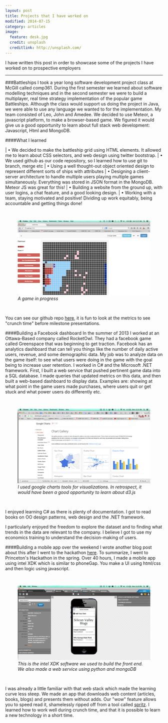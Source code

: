```yaml
---
layout: post
title: Projects that I have worked on
modified: 2014-07-15
category: articles
image:
  feature: desk.jpg
  credit: unsplash
  creditlink: http://unsplash.com/
---
```


I have written this post in order to showcase some of the projects I have worked on to prospective employers

****

###Battleships
I took a year long software development project class at McGill called comp361. During the first semester we learned about software modelling techniques and in the second semester we were to build a multiplayer, real time strategy implementation of the popular game Battleships. Although the class would support us doing the project in Java, we were able to use any language we wanted to for the implementation. My team consisted of Leo, John and Amedee. We decided to use Meteor, a javascript platform, to make a browser-based game. We figured it would give us a good opportunity to learn about full stack web development: Javascript, Html and MongoDB.

####What I learned

| • We decided to make the battleship grid using HTML elements. It allowed me to learn about CSS selectors, and web design using twitter bootstrap. 
| • We used github as our code repository, so I learned how to use git to branch, merge etc
| • Using a well thought-out object oriented design to represent different sorts of ships with attributes
| • Designing a client-server architecture to handle multiple users playing multiple games simultaneously. Everything was stored in JSON format in the MongoDB. Meteor JS was great for this!
| • Building a website from the ground up, with user logins, a chat feature, and a good looking design. 
| • Working with a team, staying motivated and positive! Dividing up work equitably, being accountable and getting things done!

<br>
<figure>
    <a href="/images/BattleshipsScreen.png"><img src="/images/BattleshipsScreen.png"></a>
    <i> A game in progress</i>
</figure><br>


You can see our github repo [here](https://github.com/amedeedaboville/battleships), it is fun to look at the metrics to see "crunch time" before milestone presentations. 


####Building a Facebook dashboard
In the summer of 2013 I worked at an Ottawa-Based company called RocketOwl. They had a facebook game called Greenspace that was beginning to get traction. Facebook has an analytics dashboard that can tell you things like the number of daily active users, revenue, and some demographic data. My job was to analyze data on the game itself: to see what users were doing in the game with the goal being to increase user retention. I worked in C# and the Microsoft .NET framework. First, I built a web service that pushed pertinent game data into a SQL database. I made queries that updated metrics on this data, and then built a web-based dashboard to display data. Examples are: showing at what point in the game users made purchases, where users quit or get stuck and what power users do differently etc. 

<br><figure>
    <a href="/images/gcharts.png"><img src="/images/gcharts.png"></a>
    <i>I used google charts tools for visualizations. In retrospect, it would have been a good opportunity to learn about d3.js </i>
</figure><br>

I enjoyed learning C# as there is plenty of documentation. I got to read books on OO design patterns, web design and the .NET framework.

I particularly enjoyed the freedom to explore the dataset and to finding what trends in the data are relevant to the company. I believe I got to use my economics training to understand the decision-making of users. 

####Building a mobile app over the weekend
I wrote another blog post about this after I went to the hackathon [here](http://charliewright.github.io/articles/2014/04/12/HackPrinceton.html). To summarize, I went to Princeton's Hackathon in the spring. Over 40 hours, I made a mobile app using intel XDK which is similar to phoneGap. You make a UI using html/css and then logic using javascript. 


<br><figure>
    <a href="/images/XDK.png"><img src="/images/XDK.png"></a>
    <i> This is the intel XDK software we used to build the front end. We also made a web service using python and mongoDB</i>
</figure><br>


I was already a little familiar with that web stack which made the learning curve less steep. We made an app that downloads web content (articles, books, blogs) and presents them without adds. Our "wow" feature allows you to speed read it, shamelessly ripped off from a tool called [spritz](). I learned how to work well during crunch time, and that it is possible to learn a new technology in a short time. 
